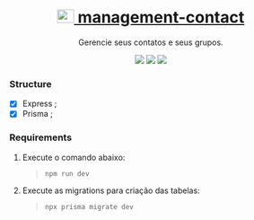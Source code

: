 <h1 align="center">
    <a href="/">
        <img src="https://upload.wikimedia.org/wikipedia/commons/b/b7/Google_Contacts_logo.png" alt="management-contact" width="30" height="24">
            management-contact
    </a>
</h1>
<p align="center">Gerencie seus contatos e seus grupos.</p>

<p align="center">
    <img src="https://img.shields.io/badge/nodedotjs-7F66B3?logo=nodedotjs"/>
    <img src="https://img.shields.io/badge/express-blue?logo=express"/>
    <img src="https://img.shields.io/badge/prisma-C40475?logo=prisma"/>
</p>

### Structure

- [x] Express ;
- [x] Prisma ;

### Requirements

1. Execute o comando abaixo:

   > `npm run dev `

2. Execute as migrations para criação das tabelas:
   > `npx prisma migrate dev`
